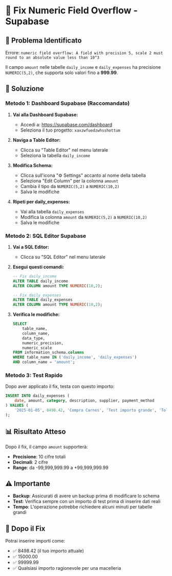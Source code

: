 # 🔧 Fix Numeric Field Overflow - Supabase

## 🚨 Problema Identificato
Errore: `numeric field overflow: A field with precision 5, scale 2 must round to an absolute value less than 10^3`

Il campo `amount` nelle tabelle `daily_income` e `daily_expenses` ha precisione `NUMERIC(5,2)`, che supporta solo valori fino a **999.99**.

## 🎯 Soluzione

### Metodo 1: Dashboard Supabase (Raccomandato)

1. **Vai alla Dashboard Supabase:**
   - Accedi a: https://supabase.com/dashboard
   - Seleziona il tuo progetto: `xaxzwfuedzwhsshottum`

2. **Naviga a Table Editor:**
   - Clicca su "Table Editor" nel menu laterale
   - Seleziona la tabella `daily_income`

3. **Modifica Schema:**
   - Clicca sull'icona "⚙️ Settings" accanto al nome della tabella
   - Seleziona "Edit Column" per la colonna `amount`
   - Cambia il tipo da `NUMERIC(5,2)` a `NUMERIC(10,2)`
   - Salva le modifiche

4. **Ripeti per daily_expenses:**
   - Vai alla tabella `daily_expenses`
   - Modifica la colonna `amount` da `NUMERIC(5,2)` a `NUMERIC(10,2)`
   - Salva le modifiche

### Metodo 2: SQL Editor Supabase

1. **Vai a SQL Editor:**
   - Clicca su "SQL Editor" nel menu laterale

2. **Esegui questi comandi:**
   ```sql
   -- Fix daily_income
   ALTER TABLE daily_income 
   ALTER COLUMN amount TYPE NUMERIC(10,2);
   
   -- Fix daily_expenses
   ALTER TABLE daily_expenses 
   ALTER COLUMN amount TYPE NUMERIC(10,2);
   ```

3. **Verifica le modifiche:**
   ```sql
   SELECT 
       table_name,
       column_name,
       data_type,
       numeric_precision,
       numeric_scale
   FROM information_schema.columns 
   WHERE table_name IN ('daily_income', 'daily_expenses') 
   AND column_name = 'amount';
   ```

### Metodo 3: Test Rapido

Dopo aver applicato il fix, testa con questo importo:

```sql
INSERT INTO daily_expenses (
    date, amount, category, description, supplier, payment_method
) VALUES (
    '2025-01-05', 8498.42, 'Compra Carnes', 'Test importo grande', 'Toledo Import', 'Efectivo'
);
```

## 📊 Risultato Atteso

Dopo il fix, il campo `amount` supporterà:
- **Precisione**: 10 cifre totali
- **Decimali**: 2 cifre
- **Range**: da -99,999,999.99 a +99,999,999.99

## ⚠️ Importante

- **Backup**: Assicurati di avere un backup prima di modificare lo schema
- **Test**: Verifica sempre con un importo di test prima di inserire dati reali
- **Tempo**: L'operazione potrebbe richiedere alcuni minuti per tabelle grandi

## 🎉 Dopo il Fix

Potrai inserire importi come:
- ✅ 8498.42 (il tuo importo attuale)
- ✅ 15000.00
- ✅ 99999.99
- ✅ Qualsiasi importo ragionevole per una macelleria
